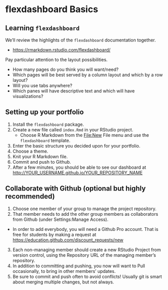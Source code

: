 flexdashboard Basics
================

## Learning `flexdashboard`

We’ll review the highlights of the `flexdashboard` documentation
together.

  - <https://rmarkdown.rstudio.com/flexdashboard/>

Pay particular attention to the layout possibilities.

  - How many pages do you think you will want/need?
  - Which pages will be best served by a column layout and which by a
    row layout?
  - Will you use tabs anywhere?  
  - Which panes will have descriptive text and which will have
    visualizations?

## Setting up your portfolio

1.  Install the `flexdashboard` package.
2.  Create a new file called `index.Rmd` in your RStudio project.
      - Choose R Markdown from the <File:New> File menu and use the
        `flexdashboard` template.
3.  Enter the basic structure you decided upon for your portfolio.
4.  Choose a theme.
5.  Knit your R Markdown file.
6.  Commit and push to Github.
7.  After a few minutes, you should be able to see our dashboard at
    <http://YOUR_USERNAME.github.io/YOUR_REPOSITORY_NAME>

## Collaborate with Github (optional but highly recommended)

1.  Choose one member of your group to manage the project repository.
2.  That member needs to add the other group members as collaborators
    from Github (under Settings:Manage Access).

<!-- end list -->

  - In order to add everybody, you will need a Github Pro account. That
    is free for students by making a request at
    <https://education.github.com/discount_requests/new>

<!-- end list -->

3.  Each non-managing member should create a new RStudio Project from
    version control, using the Repository URL of the managing member’s
    repository.
4.  In addition to committing and pushing, you now will want to Pull
    occasionally, to bring in other members’ updates.
5.  Be sure to commit and push often to avoid conflicts\! Usually git is
    smart about merging multiple changes, but not always.
